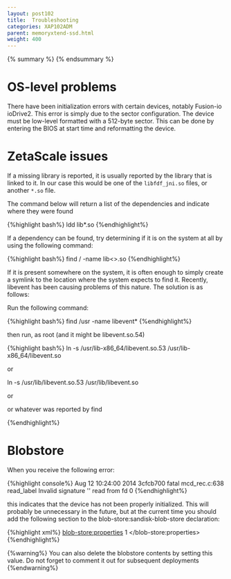 ```yaml
---
layout: post102
title:  Troubleshooting
categories: XAP102ADM
parent: memoryxtend-ssd.html
weight: 400
---
```


{% summary %}  {% endsummary %}


#	OS-level problems

There have been initialization errors with certain devices, notably Fusion-io ioDrive2. This error is simply due to the sector configuration. The device must be low-level formatted with a 512-byte sector. This can be done by entering the BIOS at start time and reformatting the device.

#	ZetaScale issues

If a missing library is reported, it is usually reported by the library that is linked to it. In our case this would be one of the `libfdf_jni.so` files, or another `*.so` file.

The command below will return a list of the dependencies and indicate where they were found

{%highlight bash%}
ldd lib*.so
{%endhighlight%}

If a dependency can be found, try determining if it is on the system at all by using the following command:

{%highlight bash%}
find / -name lib<>.so
{%endhighlight%}

If it is present somewhere on the system, it is often enough to simply create a symlink to the location where the system expects to find it. Recently, libevent has been causing problems of this nature. The solution is as follows:

Run the following command:

{%highlight bash%}
find /usr -name libevent*
{%endhighlight%}

then run, as root (and it might be libevent.so.54)

{%highlight bash%}
ln -s /usr/lib-x86_64/libevent.so.53 /usr/lib-x86_64/libevent.so

or

ln -s /usr/lib/libevent.so.53 /usr/lib/libevent.so

or

or whatever was reported by find

{%endhighlight%}

#	Blobstore

When you receive the following error:

{%highlight console%}
Aug 12 10:24:00 2014 3cfcb700 fatal mcd_rec.c:638 read_label Invalid signature '' read from fd 0
{%endhighlight%}

this indicates that the device has not been properly initialized. This will probably be unnecessary in the future, but at the current time you should add the following section to the blob-store:sandisk-blob-store declaration:

{%highlight xml%}
 <blob-store:properties>
  <props>
    <prop key="FDF_REFORMAT">1</prop>
  </props>
 </blob-store:properties>
{%endhighlight%}

{%warning%}
You can also delete the blobstore contents by setting this value. Do not forget to comment it out for subsequent deployments
{%endwarning%}

